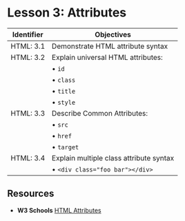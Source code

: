 # Lesson 3: Attributes

Identifier   | Objectives
-------------|------------
HTML: 3.1    | Demonstrate HTML attribute syntax
HTML: 3.2    | Explain universal HTML attributes:
             | &bull; `id`
             | &bull; `class`
             | &bull; `title`
             | &bull; `style`
HTML: 3.3    | Describe Common Attributes:
             | &bull; `src`
             | &bull; `href`
             | &bull; `target`
HTML: 3.4    | Explain multiple class attribute syntax
             | &bull; `<div class="foo bar"></div>`

## Resources

- __W3 Schools__ [HTML Attributes](http://www.w3schools.com/html/html_attributes.asp)